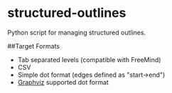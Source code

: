 # structured-outlines
Python script for managing structured outlines.

##Target Formats
* Tab separated levels (compatible with FreeMind)
* CSV
* Simple dot format (edges defined as "start->end")
* [Graphviz](https://www.graphviz.org) supported dot format

